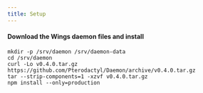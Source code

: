 ```yaml
---
title: Setup
---
```


#### Download the Wings daemon files and install

```
mkdir -p /srv/daemon /srv/daemon-data
cd /srv/daemon
curl -Lo v0.4.0.tar.gz https://github.com/Pterodactyl/Daemon/archive/v0.4.0.tar.gz
tar --strip-components=1 -xzvf v0.4.0.tar.gz
npm install --only=production
```